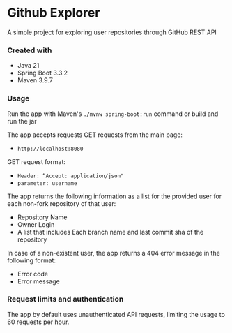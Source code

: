 # Github Explorer

A simple project for exploring user repositories through GitHub REST API

### Created with
* Java 21
* Spring Boot 3.3.2
* Maven 3.9.7

### Usage
Run the app with Maven's `./mvnw spring-boot:run` command or build and run the jar

The app accepts requests GET requests from the main page:
* `http://localhost:8080`

GET request format:
* `Header: “Accept: application/json"`
* `parameter: username`

The app returns the following information as a list for the provided user for each non-fork repository of that user:
* Repository Name
* Owner Login
* A list that includes Each branch name and last commit sha of the repository

In case of a non-existent user, the app returns a 404 error message in the following format:
* Error code
* Error message

### Request limits and authentication
The app by default uses unauthenticated API requests, limiting the usage to 60 requests per hour.